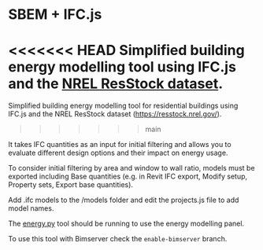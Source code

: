 # SBEM + IFC.js

<<<<<<< HEAD
Simplified building energy modelling tool using IFC.js and the [NREL ResStock dataset](https://resstock.nrel.gov/).
=======
Simplified building energy modelling tool for residential buildings using IFC.js and the NREL ResStock dataset (https://resstock.nrel.gov/).
>>>>>>> main

It takes IFC quantities as an input for initial filtering and allows you to evaluate different design options and their impact on energy usage.

To consider initial filtering by area and window to wall ratio, models must be exported including Base quantities (e.g. in Revit IFC export, Modify setup, Property sets, Export base quantities). 

Add .ifc models to the /models folder and edit the projects.js file to add model names.

The [energy.py](https://github.com/jpatacas/energy-queries-sbem) tool should be running to use the energy modelling panel. 

To use this tool with Bimserver check the `enable-bimserver` branch.
